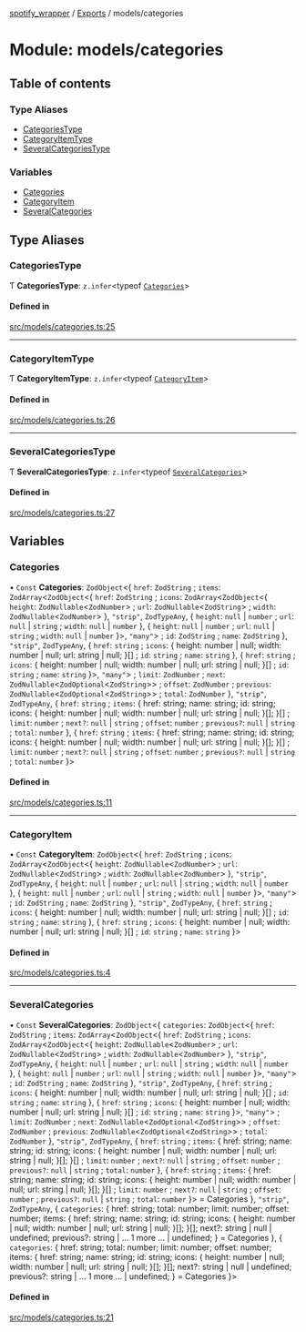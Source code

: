 [spotify_wrapper](../README.md) / [Exports](../modules.md) / models/categories

# Module: models/categories

## Table of contents

### Type Aliases

- [CategoriesType](models_categories.md#categoriestype)
- [CategoryItemType](models_categories.md#categoryitemtype)
- [SeveralCategoriesType](models_categories.md#severalcategoriestype)

### Variables

- [Categories](models_categories.md#categories)
- [CategoryItem](models_categories.md#categoryitem)
- [SeveralCategories](models_categories.md#severalcategories)

## Type Aliases

### CategoriesType

Ƭ **CategoriesType**: `z.infer`<typeof [`Categories`](models_categories.md#categories)\>

#### Defined in

[src/models/categories.ts:25](https://github.com/XzavierDunn/spotify-wrapper-ts/blob/259550e/src/models/categories.ts#L25)

___

### CategoryItemType

Ƭ **CategoryItemType**: `z.infer`<typeof [`CategoryItem`](models_categories.md#categoryitem)\>

#### Defined in

[src/models/categories.ts:26](https://github.com/XzavierDunn/spotify-wrapper-ts/blob/259550e/src/models/categories.ts#L26)

___

### SeveralCategoriesType

Ƭ **SeveralCategoriesType**: `z.infer`<typeof [`SeveralCategories`](models_categories.md#severalcategories)\>

#### Defined in

[src/models/categories.ts:27](https://github.com/XzavierDunn/spotify-wrapper-ts/blob/259550e/src/models/categories.ts#L27)

## Variables

### Categories

• `Const` **Categories**: `ZodObject`<{ `href`: `ZodString` ; `items`: `ZodArray`<`ZodObject`<{ `href`: `ZodString` ; `icons`: `ZodArray`<`ZodObject`<{ `height`: `ZodNullable`<`ZodNumber`\> ; `url`: `ZodNullable`<`ZodString`\> ; `width`: `ZodNullable`<`ZodNumber`\>  }, ``"strip"``, `ZodTypeAny`, { `height`: ``null`` \| `number` ; `url`: ``null`` \| `string` ; `width`: ``null`` \| `number`  }, { `height`: ``null`` \| `number` ; `url`: ``null`` \| `string` ; `width`: ``null`` \| `number`  }\>, ``"many"``\> ; `id`: `ZodString` ; `name`: `ZodString`  }, ``"strip"``, `ZodTypeAny`, { `href`: `string` ; `icons`: { height: number \| null; width: number \| null; url: string \| null; }[] ; `id`: `string` ; `name`: `string`  }, { `href`: `string` ; `icons`: { height: number \| null; width: number \| null; url: string \| null; }[] ; `id`: `string` ; `name`: `string`  }\>, ``"many"``\> ; `limit`: `ZodNumber` ; `next`: `ZodNullable`<`ZodOptional`<`ZodString`\>\> ; `offset`: `ZodNumber` ; `previous`: `ZodNullable`<`ZodOptional`<`ZodString`\>\> ; `total`: `ZodNumber`  }, ``"strip"``, `ZodTypeAny`, { `href`: `string` ; `items`: { href: string; name: string; id: string; icons: { height: number \| null; width: number \| null; url: string \| null; }[]; }[] ; `limit`: `number` ; `next?`: ``null`` \| `string` ; `offset`: `number` ; `previous?`: ``null`` \| `string` ; `total`: `number`  }, { `href`: `string` ; `items`: { href: string; name: string; id: string; icons: { height: number \| null; width: number \| null; url: string \| null; }[]; }[] ; `limit`: `number` ; `next?`: ``null`` \| `string` ; `offset`: `number` ; `previous?`: ``null`` \| `string` ; `total`: `number`  }\>

#### Defined in

[src/models/categories.ts:11](https://github.com/XzavierDunn/spotify-wrapper-ts/blob/259550e/src/models/categories.ts#L11)

___

### CategoryItem

• `Const` **CategoryItem**: `ZodObject`<{ `href`: `ZodString` ; `icons`: `ZodArray`<`ZodObject`<{ `height`: `ZodNullable`<`ZodNumber`\> ; `url`: `ZodNullable`<`ZodString`\> ; `width`: `ZodNullable`<`ZodNumber`\>  }, ``"strip"``, `ZodTypeAny`, { `height`: ``null`` \| `number` ; `url`: ``null`` \| `string` ; `width`: ``null`` \| `number`  }, { `height`: ``null`` \| `number` ; `url`: ``null`` \| `string` ; `width`: ``null`` \| `number`  }\>, ``"many"``\> ; `id`: `ZodString` ; `name`: `ZodString`  }, ``"strip"``, `ZodTypeAny`, { `href`: `string` ; `icons`: { height: number \| null; width: number \| null; url: string \| null; }[] ; `id`: `string` ; `name`: `string`  }, { `href`: `string` ; `icons`: { height: number \| null; width: number \| null; url: string \| null; }[] ; `id`: `string` ; `name`: `string`  }\>

#### Defined in

[src/models/categories.ts:4](https://github.com/XzavierDunn/spotify-wrapper-ts/blob/259550e/src/models/categories.ts#L4)

___

### SeveralCategories

• `Const` **SeveralCategories**: `ZodObject`<{ `categories`: `ZodObject`<{ `href`: `ZodString` ; `items`: `ZodArray`<`ZodObject`<{ `href`: `ZodString` ; `icons`: `ZodArray`<`ZodObject`<{ `height`: `ZodNullable`<`ZodNumber`\> ; `url`: `ZodNullable`<`ZodString`\> ; `width`: `ZodNullable`<`ZodNumber`\>  }, ``"strip"``, `ZodTypeAny`, { `height`: ``null`` \| `number` ; `url`: ``null`` \| `string` ; `width`: ``null`` \| `number`  }, { `height`: ``null`` \| `number` ; `url`: ``null`` \| `string` ; `width`: ``null`` \| `number`  }\>, ``"many"``\> ; `id`: `ZodString` ; `name`: `ZodString`  }, ``"strip"``, `ZodTypeAny`, { `href`: `string` ; `icons`: { height: number \| null; width: number \| null; url: string \| null; }[] ; `id`: `string` ; `name`: `string`  }, { `href`: `string` ; `icons`: { height: number \| null; width: number \| null; url: string \| null; }[] ; `id`: `string` ; `name`: `string`  }\>, ``"many"``\> ; `limit`: `ZodNumber` ; `next`: `ZodNullable`<`ZodOptional`<`ZodString`\>\> ; `offset`: `ZodNumber` ; `previous`: `ZodNullable`<`ZodOptional`<`ZodString`\>\> ; `total`: `ZodNumber`  }, ``"strip"``, `ZodTypeAny`, { `href`: `string` ; `items`: { href: string; name: string; id: string; icons: { height: number \| null; width: number \| null; url: string \| null; }[]; }[] ; `limit`: `number` ; `next?`: ``null`` \| `string` ; `offset`: `number` ; `previous?`: ``null`` \| `string` ; `total`: `number`  }, { `href`: `string` ; `items`: { href: string; name: string; id: string; icons: { height: number \| null; width: number \| null; url: string \| null; }[]; }[] ; `limit`: `number` ; `next?`: ``null`` \| `string` ; `offset`: `number` ; `previous?`: ``null`` \| `string` ; `total`: `number`  }\> = Categories }, ``"strip"``, `ZodTypeAny`, { `categories`: { href: string; total: number; limit: number; offset: number; items: { href: string; name: string; id: string; icons: { height: number \| null; width: number \| null; url: string \| null; }[]; }[]; next?: string \| null \| undefined; previous?: string \| ... 1 more ... \| undefined; } = Categories }, { `categories`: { href: string; total: number; limit: number; offset: number; items: { href: string; name: string; id: string; icons: { height: number \| null; width: number \| null; url: string \| null; }[]; }[]; next?: string \| null \| undefined; previous?: string \| ... 1 more ... \| undefined; } = Categories }\>

#### Defined in

[src/models/categories.ts:21](https://github.com/XzavierDunn/spotify-wrapper-ts/blob/259550e/src/models/categories.ts#L21)
